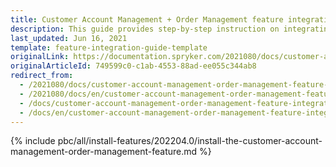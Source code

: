 ```yaml
---
title: Customer Account Management + Order Management feature integration
description: This guide provides step-by-step instruction on integrating Customer Account Management + Order Management feature into the Spryker-based project.
last_updated: Jun 16, 2021
template: feature-integration-guide-template
originalLink: https://documentation.spryker.com/2021080/docs/customer-account-management-order-management-feature-integration
originalArticleId: 749599c0-c1ab-4553-88ad-ee055c344ab8
redirect_from:
  - /2021080/docs/customer-account-management-order-management-feature-integration
  - /2021080/docs/en/customer-account-management-order-management-feature-integration
  - /docs/customer-account-management-order-management-feature-integration
  - /docs/en/customer-account-management-order-management-feature-integration
---
```


{% include pbc/all/install-features/202204.0/install-the-customer-account-management-order-management-feature.md %} <!-- To edit, see /_includes/pbc/all/install-features/202204.0/install-the-customer-account-management-order-management-feature.md -->
